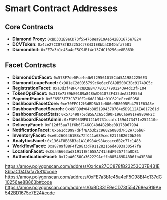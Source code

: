 # Smart Contract Addresses

## Core Contracts
- **Diamond Proxy:** `0xBD331E9eCD73f554768ea919Ae542BD1675e7E24`
- **DCVToken:** `0x4ce27CC878fB23253C37B431E8bbaCD4Dafa7581`
- **DiamondInit:** `0xFE7a3b1c45a4eF5C98Bf4c137dC10256ae8B863b`

## Facet Contracts
- **DiamondCutFacet:** `0x578F7de0Fce0edb9f29561015C4d5A19842256E3`
- **DiamondLoupeFacet:** `0x981eC2d0D55799c6e6ecF8A9B500C3Bc91749C5c`
- **RegistrationFacet:** `0xa3d3f4BFC4c802BB4778D177901243A4dC3fF104`
- **TokenOpsFacet:** `0x31Be73E9bE0189a848AAD61873F435deA31F855d`
- **PaymentFacet:** `0x5E65F3F73CB710E9e6d819DAc91C621eEce0E958`
- **DashboardFacetCore:** `0xe70FFC1203dBDBA3fe006e9B8095Fb4751E63A5e`
- **DashboardFacetSearch:** `0x49FB9d904b8851994378764e5D9112AEA817261d`
- **DashboardFacetStats:** `0x5734987bBdB5EAc65cd90F196Ca6A91Fe980AF2c`
- **DashboardFacetAdmin:** `0xF3F9539F0121b9731ccafc159d473471e252110e`
- **DeliveryFacet:** `0xF12df5aa71f6b6F746CC48d4B2Dbe0D173D67994`
- **NotificationFacet:** `0x661dcD99FdFf7BAb3b2c96026080d7F52A736b6F`
- **InventoryFacet:** `0xe6b26C6461BBc72fC41a689cedE21f5B262Db205`
- **AnalyticsFacet:** `0x1364F8B86B3a1A316984c98Accacc6B2c77c1483`
- **WorkflowFacet:** `0xa8709fB8F4f29833dF911282166d40D3a30547fa`
- **LocationFacet:** `0xC6a46663ad819118E4658A741aEdF9357f4a0D81`
- **AuthenticationFacet:** `0x12aA6C50Ca362229Acffb885469D48D6fb43E800`


https://amoy.polygonscan.com/address/0x4ce27CC878fB23253C37B431E8bbaCD4Dafa7581#code
https://amoy.polygonscan.com/address/0xFE7a3b1c45a4eF5C98Bf4c137dC10256ae8B863b#code
https://amoy.polygonscan.com/address/0xBD331E9eCD73f554768ea919Ae542BD1675e7E24#code
